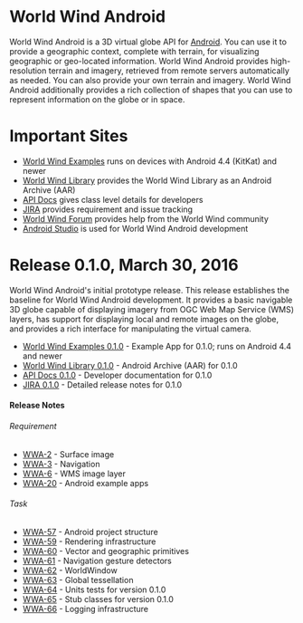# World Wind Android #

World Wind Android is a 3D virtual globe API for [Android](http://developer.android.com). You can use it to provide a
geographic context, complete with terrain, for visualizing geographic or geo-located information. World Wind Android
provides high-resolution terrain and imagery, retrieved from remote servers automatically as needed. You can also
provide your own terrain and imagery. World Wind Android additionally provides a rich collection of shapes that you can
use to represent information on the globe or in space.

# Important Sites

- [World Wind Examples](http://worldwindserver.net/android/latest/worldwind-examples.apk) runs on devices with Android
  4.4 (KitKat) and newer
- [World Wind Library](http://worldwindserver.net/android/latest/worldwind.aar) provides the World Wind Library as an Android Archive (AAR)
- [API Docs](http://worldwindserver.net/android/latest/doc) gives class level details for developers
- [JIRA](http://issues.worldwind.arc.nasa.gov/jira/browse/WWA/) provides requirement and issue tracking
- [World Wind Forum](http://forum.worldwindcentral.com) provides help from the World Wind community
- [Android Studio](http://developer.android.com/sdk/) is used for World Wind Android development

# Release 0.1.0, March 30, 2016

World Wind Android's initial prototype release. This release establishes the baseline for World Wind Android
development. It provides a basic navigable 3D globe capable of displaying imagery from OGC Web Map Service (WMS) layers,
has support for displaying local and remote images on the globe, and provides a rich interface for manipulating the
virtual camera.

- [World Wind Examples 0.1.0](http://worldwindserver.net/android/0.1.0/worldwind-examples.apk) - Example App for 0.1.0; runs on Android 4.4 and newer
- [World Wind Library 0.1.0](http://worldwindserver.net/android/0.1.0/worldwind.aar) - Android Archive (AAR) for 0.1.0
- [API Docs 0.1.0](http://worldwindserver.net/android/0.1.0/doc) - Developer documentation for 0.1.0
- [JIRA 0.1.0](http://issues.worldwind.arc.nasa.gov/jira/browse/WWA/fixforversion/10911) - Detailed release notes for 0.1.0

#### Release Notes

###### Requirement
- [WWA-2](http://issues.worldwind.arc.nasa.gov/jira/browse/WWA-2) - Surface image
- [WWA-3](http://issues.worldwind.arc.nasa.gov/jira/browse/WWA-3) - Navigation
- [WWA-6](http://issues.worldwind.arc.nasa.gov/jira/browse/WWA-6) - WMS image layer
- [WWA-20](http://issues.worldwind.arc.nasa.gov/jira/browse/WWA-20) - Android example apps

###### Task
- [WWA-57](http://issues.worldwind.arc.nasa.gov/jira/browse/WWA-57) - Android project structure
- [WWA-59](http://issues.worldwind.arc.nasa.gov/jira/browse/WWA-59) - Rendering infrastructure
- [WWA-60](http://issues.worldwind.arc.nasa.gov/jira/browse/WWA-60) - Vector and geographic primitives
- [WWA-61](http://issues.worldwind.arc.nasa.gov/jira/browse/WWA-61) - Navigation gesture detectors
- [WWA-62](http://issues.worldwind.arc.nasa.gov/jira/browse/WWA-62) - WorldWindow
- [WWA-63](http://issues.worldwind.arc.nasa.gov/jira/browse/WWA-63) - Global tessellation
- [WWA-64](http://issues.worldwind.arc.nasa.gov/jira/browse/WWA-64) - Units tests for version 0.1.0
- [WWA-65](http://issues.worldwind.arc.nasa.gov/jira/browse/WWA-65) - Stub classes for version 0.1.0
- [WWA-66](http://issues.worldwind.arc.nasa.gov/jira/browse/WWA-66) - Logging infrastructure
